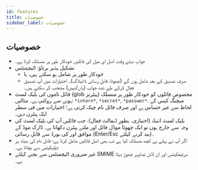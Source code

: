 ```yaml
---
id: features
title: خصوصیات
sidebar_label: خصوصیات
---
```


## خصوصیات

- جواب دیتے وقت اصل ای میل کی فائلیں خودکار طور پر منسلک کرتا ہے۔
- تشکیل پذیر برتاؤ: اٹیچمنٹس
  - خودکار طور پر شامل ہو سکتے ہیں، یا
  - صرف تصدیق کے بعد شامل ہوں گے (چھوٹا، قابلِ رسائی ڈائیلاگ)۔ اختیارات میں آپ تصدیق فعال کرکے طے شدہ جواب (ہاں/نہیں) منتخب کر سکتے ہیں۔
- فائل ناموں کی بلیک لسٹ (glob پیٹرنز) مخصوص فائلوں کو خودکار طور پر منسلک ہونے سے روکتی ہے۔ مثالیں: `*intern*`, `*secret*`, `*passwor*`.
  میچنگ کیس کے لحاظ سے غیر حساس ہے اور صرف فائل نام چیک کرتی ہے؛ اختیارات میں فی سطر ایک پیٹرن دیں۔
- بلیک لسٹ انتباہ (اختیاری، بطورِ ڈیفالٹ فعال): جب فائلیں آپ کی بلیک لسٹ کی وجہ سے خارج ہوں تو ایک چھوٹا موڈل فائل اور ملتے پیٹرن دکھاتا ہے۔ ڈارک موڈ کے موافق اور کی بورڈ سے قابلِ رسائی (Enter/Esc بند کرنے کیلئے)۔
- اگر آپ نے پہلے ہی کچھ منسلک کیا ہے تب بھی اصل فائلیں شامل کرتا ہے؛ فائل نام کی بنیاد پر ڈپلیکیٹس سے بچاتا ہے۔
- غیر ضروری اٹیچمنٹس سے بچنے کیلئے SMIME سرٹیفکیٹس اور اِن لائن تصاویر چھوڑ دیتا ہے۔
